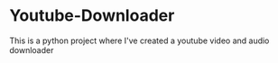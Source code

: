 # Youtube-Downloader
This is a python project where I've created a youtube video and audio downloader
